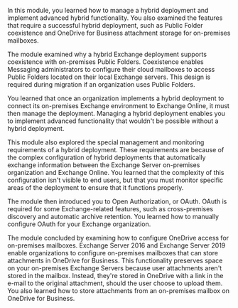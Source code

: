 In this module, you learned how to manage a hybrid deployment and implement advanced hybrid functionality. You also examined the features that require a successful hybrid deployment, such as Public Folder coexistence and OneDrive for Business attachment storage for on-premises mailboxes.

The module examined why a hybrid Exchange deployment supports coexistence with on-premises Public Folders. Coexistence enables Messaging administrators to configure their cloud mailboxes to access Public Folders located on their local Exchange servers. This design is required during migration if an organization uses Public Folders.

You learned that once an organization implements a hybrid deployment to connect its on-premises Exchange environment to Exchange Online, it must then manage the deployment. Managing a hybrid deployment enables you to implement advanced functionality that wouldn't be possible without a hybrid deployment.

This module also explored the special management and monitoring requirements of a hybrid deployment. These requirements are because of the complex configuration of hybrid deployments that automatically exchange information between the Exchange Server on-premises organization and Exchange Online. You learned that the complexity of this configuration isn't visible to end users, but that you must monitor specific areas of the deployment to ensure that it functions properly.

The module then introduced you to Open Authorization, or OAuth. OAuth is required for some Exchange-related features, such as cross-premises discovery and automatic archive retention. You learned how to manually configure OAuth for your Exchange organization.

The module concluded by examining how to configure OneDrive access for on-premises mailboxes. Exchange Server 2016 and Exchange Server 2019 enable organizations to configure on-premises mailboxes that can store attachments in OneDrive for Business. This functionality preserves space on your on-premises Exchange Servers because user attachments aren't stored in the mailbox. Instead, they're stored in OneDrive with a link in the e-mail to the original attachment, should the user choose to upload them. You also learned how to store attachments from an on-premises mailbox on OneDrive for Business.
